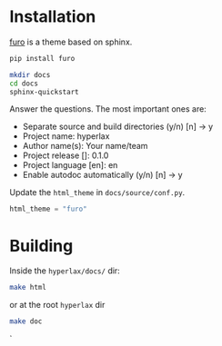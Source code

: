
# Installation

[furo](https://github.com/pradyunsg/furo) is a theme based on sphinx.
```bash
pip install furo
```

```bash
mkdir docs
cd docs
sphinx-quickstart
```

Answer the questions. The most important ones are:
*   Separate source and build directories (y/n) [n] -> y
*   Project name: hyperlax
*   Author name(s): Your name/team
*   Project release []: 0.1.0
*   Project language [en]: en
*   Enable autodoc automatically (y/n) [n] -> y

Update the `html_theme` in `docs/source/conf.py`.

```python
html_theme = "furo"
```

# Building

Inside the `hyperlax/docs/` dir:
```bash
make html
```
or at the root `hyperlax` dir 

```bash
make doc
```

`
